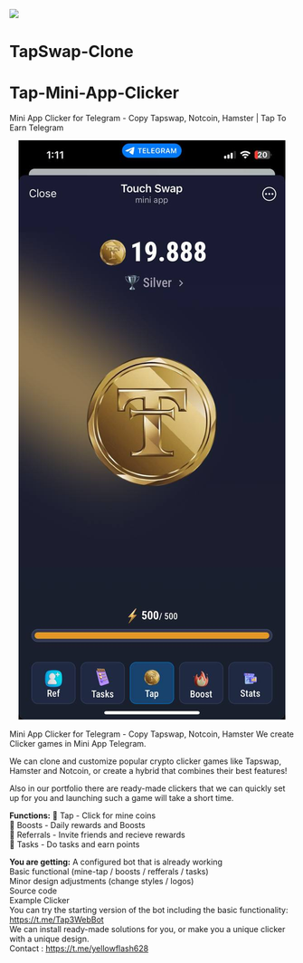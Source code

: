[<img src="https://img.shields.io/badge/Telegram-%40Me-orange">](https://t.me/yellowflash628)
# TapSwap-Clone
# Tap-Mini-App-Clicker
Mini App Clicker for Telegram - Copy Tapswap, Notcoin, Hamster | Tap To Earn Telegram
<p align="center">
<img src="https://github.com/lehoang11/tap-mini-app-click/blob/9a6e2240567c49b12007cc64c115780892264dac/photo_2024-07-25_01-12-32.jpg" alt="Mini App Telegram Clicker - Copy Tapswap, Blum, Hamster" data-canonical-src="https://i.imgur.com/ozcJaWV.jpg" style="max-width: 100%;">
</p>
Mini App Clicker for Telegram - Copy Tapswap, Notcoin, Hamster
We create Clicker games in Mini App Telegram.

We can clone and customize popular crypto clicker games like Tapswap, Hamster and Notcoin, or create a hybrid that combines their best features!

Also in our portfolio there are ready-made clickers that we can quickly set up for you and launching such a game will take a short time.

**Functions:**
🤘 Tap - Click for mine coins <br>
🚀 Boosts - Daily rewards and Boosts<br>
🤝 Referrals - Invite friends and recieve rewards<br>
📝 Tasks - Do tasks and earn points<br>

**You are getting:**
A configured bot that is already working<br>
Basic functional (mine-tap / boosts / refferals / tasks)<br>
Minor design adjustments (change styles / logos)<br>
Source code<br>
Example Clicker<br>
You can try the starting version of the bot including the basic functionality: https://t.me/Tap3WebBot<br>
We can install ready-made solutions for you, or make you a unique clicker with a unique design.<br>
Contact : https://t.me/yellowflash628
